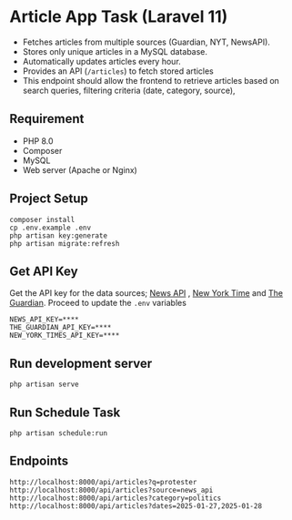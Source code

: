 # Article App Task (Laravel 11)
- Fetches articles from multiple sources (Guardian, NYT, NewsAPI).
- Stores only unique articles in a MySQL database.
- Automatically updates articles every hour.
- Provides an API (`/articles`) to fetch stored articles
- This endpoint should allow the frontend to retrieve articles based on search queries, filtering criteria (date, category, source),

## Requirement
- PHP 8.0
- Composer
- MySQL
- Web server (Apache or Nginx)

## Project Setup
```shell
composer install
cp .env.example .env
php artisan key:generate
php artisan migrate:refresh 
```

## Get API Key
Get the API key for the data sources; [News API](https://newsapi.org/) , [New York Time](https://developer.nytimes.com/docs/articlesearch-product/1/overview) and [The Guardian](https://open-platform.theguardian.com/access/). Proceed to update the `.env` variables
```shell
NEWS_API_KEY=****
THE_GUARDIAN_API_KEY=****
NEW_YORK_TIMES_API_KEY=****
```

## Run development server

```shell
php artisan serve
```

## Run Schedule Task
```shell
php artisan schedule:run
```

## Endpoints
```text
http://localhost:8000/api/articles?q=protester
http://localhost:8000/api/articles?source=news_api
http://localhost:8000/api/articles?category=politics
http://localhost:8000/api/articles?dates=2025-01-27,2025-01-28

```
